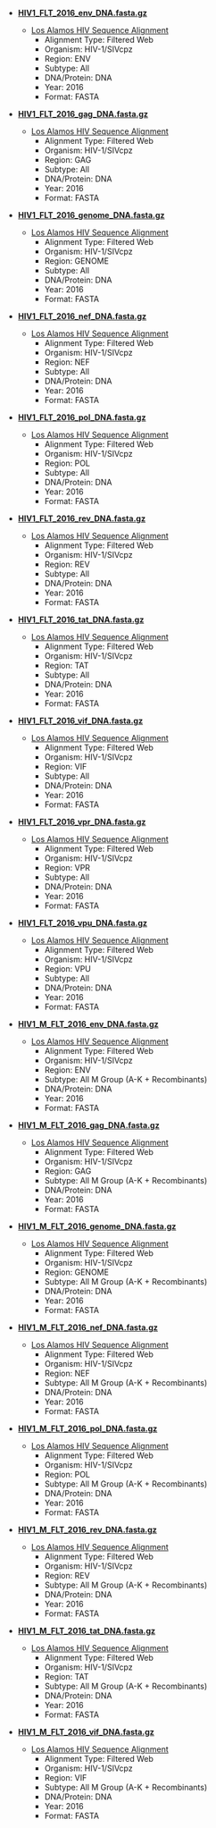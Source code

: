 * **[HIV1_FLT_2016_env_DNA.fasta.gz](HIV1_FLT_2016_env_DNA.fasta.gz)**
    * [Los Alamos HIV Sequence Alignment](https://www.hiv.lanl.gov/content/sequence/NEWALIGN/align.html)
        * Alignment Type: Filtered Web
        * Organism: HIV-1/SIVcpz
        * Region: ENV
        * Subtype: All
        * DNA/Protein: DNA
        * Year: 2016
        * Format: FASTA

* **[HIV1_FLT_2016_gag_DNA.fasta.gz](HIV1_FLT_2016_gag_DNA.fasta.gz)**
    * [Los Alamos HIV Sequence Alignment](https://www.hiv.lanl.gov/content/sequence/NEWALIGN/align.html)
        * Alignment Type: Filtered Web
        * Organism: HIV-1/SIVcpz
        * Region: GAG
        * Subtype: All
        * DNA/Protein: DNA
        * Year: 2016
        * Format: FASTA

* **[HIV1_FLT_2016_genome_DNA.fasta.gz](HIV1_FLT_2016_genome_DNA.fasta.gz)**
    * [Los Alamos HIV Sequence Alignment](https://www.hiv.lanl.gov/content/sequence/NEWALIGN/align.html)
        * Alignment Type: Filtered Web
        * Organism: HIV-1/SIVcpz
        * Region: GENOME
        * Subtype: All
        * DNA/Protein: DNA
        * Year: 2016
        * Format: FASTA

* **[HIV1_FLT_2016_nef_DNA.fasta.gz](HIV1_FLT_2016_nef_DNA.fasta.gz)**
    * [Los Alamos HIV Sequence Alignment](https://www.hiv.lanl.gov/content/sequence/NEWALIGN/align.html)
        * Alignment Type: Filtered Web
        * Organism: HIV-1/SIVcpz
        * Region: NEF
        * Subtype: All
        * DNA/Protein: DNA
        * Year: 2016
        * Format: FASTA

* **[HIV1_FLT_2016_pol_DNA.fasta.gz](HIV1_FLT_2016_pol_DNA.fasta.gz)**
    * [Los Alamos HIV Sequence Alignment](https://www.hiv.lanl.gov/content/sequence/NEWALIGN/align.html)
        * Alignment Type: Filtered Web
        * Organism: HIV-1/SIVcpz
        * Region: POL
        * Subtype: All
        * DNA/Protein: DNA
        * Year: 2016
        * Format: FASTA

* **[HIV1_FLT_2016_rev_DNA.fasta.gz](HIV1_FLT_2016_rev_DNA.fasta.gz)**
    * [Los Alamos HIV Sequence Alignment](https://www.hiv.lanl.gov/content/sequence/NEWALIGN/align.html)
        * Alignment Type: Filtered Web
        * Organism: HIV-1/SIVcpz
        * Region: REV
        * Subtype: All
        * DNA/Protein: DNA
        * Year: 2016
        * Format: FASTA

* **[HIV1_FLT_2016_tat_DNA.fasta.gz](HIV1_FLT_2016_tat_DNA.fasta.gz)**
    * [Los Alamos HIV Sequence Alignment](https://www.hiv.lanl.gov/content/sequence/NEWALIGN/align.html)
        * Alignment Type: Filtered Web
        * Organism: HIV-1/SIVcpz
        * Region: TAT
        * Subtype: All
        * DNA/Protein: DNA
        * Year: 2016
        * Format: FASTA

* **[HIV1_FLT_2016_vif_DNA.fasta.gz](HIV1_FLT_2016_vif_DNA.fasta.gz)**
    * [Los Alamos HIV Sequence Alignment](https://www.hiv.lanl.gov/content/sequence/NEWALIGN/align.html)
        * Alignment Type: Filtered Web
        * Organism: HIV-1/SIVcpz
        * Region: VIF
        * Subtype: All
        * DNA/Protein: DNA
        * Year: 2016
        * Format: FASTA

* **[HIV1_FLT_2016_vpr_DNA.fasta.gz](HIV1_FLT_2016_vpr_DNA.fasta.gz)**
    * [Los Alamos HIV Sequence Alignment](https://www.hiv.lanl.gov/content/sequence/NEWALIGN/align.html)
        * Alignment Type: Filtered Web
        * Organism: HIV-1/SIVcpz
        * Region: VPR
        * Subtype: All
        * DNA/Protein: DNA
        * Year: 2016
        * Format: FASTA

* **[HIV1_FLT_2016_vpu_DNA.fasta.gz](HIV1_FLT_2016_vpu_DNA.fasta.gz)**
    * [Los Alamos HIV Sequence Alignment](https://www.hiv.lanl.gov/content/sequence/NEWALIGN/align.html)
        * Alignment Type: Filtered Web
        * Organism: HIV-1/SIVcpz
        * Region: VPU
        * Subtype: All
        * DNA/Protein: DNA
        * Year: 2016
        * Format: FASTA

* **[HIV1_M_FLT_2016_env_DNA.fasta.gz](HIV1_M_FLT_2016_env_DNA.fasta.gz)**
    * [Los Alamos HIV Sequence Alignment](https://www.hiv.lanl.gov/content/sequence/NEWALIGN/align.html)
        * Alignment Type: Filtered Web
        * Organism: HIV-1/SIVcpz
        * Region: ENV
        * Subtype: All M Group (A-K + Recombinants)
        * DNA/Protein: DNA
        * Year: 2016
        * Format: FASTA

* **[HIV1_M_FLT_2016_gag_DNA.fasta.gz](HIV1_M_FLT_2016_gag_DNA.fasta.gz)**
    * [Los Alamos HIV Sequence Alignment](https://www.hiv.lanl.gov/content/sequence/NEWALIGN/align.html)
        * Alignment Type: Filtered Web
        * Organism: HIV-1/SIVcpz
        * Region: GAG
        * Subtype: All M Group (A-K + Recombinants)
        * DNA/Protein: DNA
        * Year: 2016
        * Format: FASTA

* **[HIV1_M_FLT_2016_genome_DNA.fasta.gz](HIV1_M_FLT_2016_genome_DNA.fasta.gz)**
    * [Los Alamos HIV Sequence Alignment](https://www.hiv.lanl.gov/content/sequence/NEWALIGN/align.html)
        * Alignment Type: Filtered Web
        * Organism: HIV-1/SIVcpz
        * Region: GENOME
        * Subtype: All M Group (A-K + Recombinants)
        * DNA/Protein: DNA
        * Year: 2016
        * Format: FASTA

* **[HIV1_M_FLT_2016_nef_DNA.fasta.gz](HIV1_M_FLT_2016_nef_DNA.fasta.gz)**
    * [Los Alamos HIV Sequence Alignment](https://www.hiv.lanl.gov/content/sequence/NEWALIGN/align.html)
        * Alignment Type: Filtered Web
        * Organism: HIV-1/SIVcpz
        * Region: NEF
        * Subtype: All M Group (A-K + Recombinants)
        * DNA/Protein: DNA
        * Year: 2016
        * Format: FASTA

* **[HIV1_M_FLT_2016_pol_DNA.fasta.gz](HIV1_M_FLT_2016_pol_DNA.fasta.gz)**
    * [Los Alamos HIV Sequence Alignment](https://www.hiv.lanl.gov/content/sequence/NEWALIGN/align.html)
        * Alignment Type: Filtered Web
        * Organism: HIV-1/SIVcpz
        * Region: POL
        * Subtype: All M Group (A-K + Recombinants)
        * DNA/Protein: DNA
        * Year: 2016
        * Format: FASTA

* **[HIV1_M_FLT_2016_rev_DNA.fasta.gz](HIV1_M_FLT_2016_rev_DNA.fasta.gz)**
    * [Los Alamos HIV Sequence Alignment](https://www.hiv.lanl.gov/content/sequence/NEWALIGN/align.html)
        * Alignment Type: Filtered Web
        * Organism: HIV-1/SIVcpz
        * Region: REV
        * Subtype: All M Group (A-K + Recombinants)
        * DNA/Protein: DNA
        * Year: 2016
        * Format: FASTA

* **[HIV1_M_FLT_2016_tat_DNA.fasta.gz](HIV1_M_FLT_2016_tat_DNA.fasta.gz)**
    * [Los Alamos HIV Sequence Alignment](https://www.hiv.lanl.gov/content/sequence/NEWALIGN/align.html)
        * Alignment Type: Filtered Web
        * Organism: HIV-1/SIVcpz
        * Region: TAT
        * Subtype: All M Group (A-K + Recombinants)
        * DNA/Protein: DNA
        * Year: 2016
        * Format: FASTA

* **[HIV1_M_FLT_2016_vif_DNA.fasta.gz](HIV1_M_FLT_2016_vif_DNA.fasta.gz)**
    * [Los Alamos HIV Sequence Alignment](https://www.hiv.lanl.gov/content/sequence/NEWALIGN/align.html)
        * Alignment Type: Filtered Web
        * Organism: HIV-1/SIVcpz
        * Region: VIF
        * Subtype: All M Group (A-K + Recombinants)
        * DNA/Protein: DNA
        * Year: 2016
        * Format: FASTA